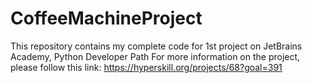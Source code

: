 # CoffeeMachineProject
This repository contains my complete code for 1st project on JetBrains Academy, Python Developer Path
For more information on the project, please follow this link: https://hyperskill.org/projects/68?goal=391
